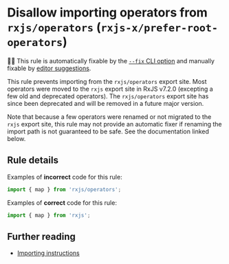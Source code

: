 # Disallow importing operators from `rxjs/operators` (`rxjs-x/prefer-root-operators`)

🔧💡 This rule is automatically fixable by the [`--fix` CLI option](https://eslint.org/docs/latest/user-guide/command-line-interface#--fix) and manually fixable by [editor suggestions](https://eslint.org/docs/latest/use/core-concepts#rule-suggestions).

<!-- end auto-generated rule header -->

This rule prevents importing from the `rxjs/operators` export site.
Most operators were moved to the `rxjs` export site in RxJS v7.2.0
(excepting a few old and deprecated operators).
The `rxjs/operators` export site has since been deprecated and will be removed in a future major version.

Note that because a few operators were renamed or not migrated to the `rxjs` export site,
this rule may not provide an automatic fixer if renaming the import path is not guaranteed to be safe.
See the documentation linked below.

## Rule details

Examples of **incorrect** code for this rule:

```ts
import { map } from 'rxjs/operators';
```

Examples of **correct** code for this rule:

```ts
import { map } from 'rxjs';
```

## Further reading

- [Importing instructions](https://rxjs.dev/guide/importing)
